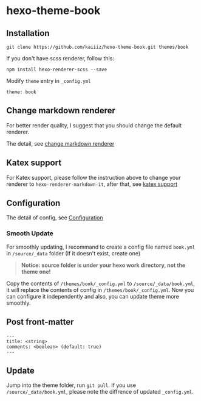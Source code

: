 # hexo-theme-book

## Installation

```
git clone https://github.com/kaiiiz/hexo-theme-book.git themes/book
```

If you don't have scss renderer, follow this:

```
npm install hexo-renderer-scss --save
```

Modify `theme` entry in `_config.yml`

```
theme: book
```

## Change markdown renderer

For better render quality, I suggest that you should change the default renderer.

The detail, see [change markdown renderer](https://github.com/kaiiiz/hexo-theme-book/wiki/Change-markdown-renderer)

## Katex support

For Katex support, please follow the instruction above to change your renderer to `hexo-renderer-markdown-it`, after that, see [katex support](https://github.com/kaiiiz/hexo-theme-book/wiki/Katex-support)

## Configuration

The detail of config, see [Configuration](https://github.com/kaiiiz/hexo-theme-book/wiki/Configuration)

### Smooth Update

For smoothly updating, I recommand to create a config file named `book.yml` in `/source/_data` folder (If it doesn't exist, create one)

> **Notice: source folder is under your hexo work directory, not the theme one!**

Copy the contents of `/themes/book/_config.yml` to `/source/_data/book.yml`, it will replace the contents of config in `/themes/book/_config.yml`. Now you can configure it independently and also, you can update theme more smoothly.

## Post front-matter

```
---
title: <string>
comments: <boolean> (default: true)
---
```

## Update

Jump into the theme folder, run `git pull`. If you use `/source/_data/book.yml`, please note the diffrence of updated `_config.yml`.